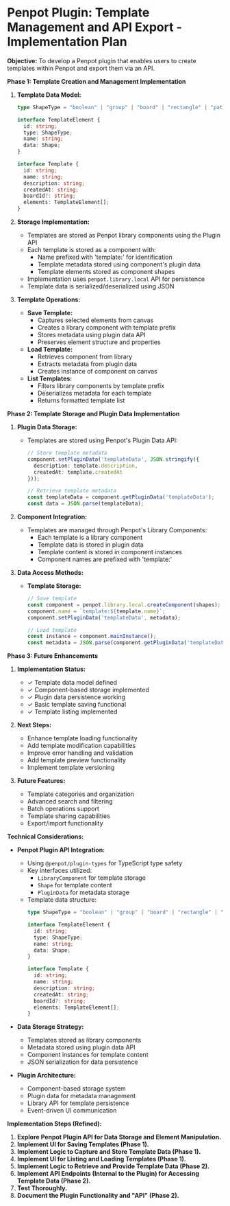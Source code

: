 # Penpot Plugin: Template Management and API Export - Implementation Plan

**Objective:** To develop a Penpot plugin that enables users to create templates within Penpot and export them via an API.

**Phase 1: Template Creation and Management Implementation**

1.  **Template Data Model:**
     ```typescript
     type ShapeType = "boolean" | "group" | "board" | "rectangle" | "path" | "text" | "ellipse" | "svg-raw" | "image";

     interface TemplateElement {
       id: string;
       type: ShapeType;
       name: string;
       data: Shape;
     }

     interface Template {
       id: string;
       name: string;
       description: string;
       createdAt: string;
       boardId?: string;
       elements: TemplateElement[];
     }
     ```

2.  **Storage Implementation:**
     * Templates are stored as Penpot library components using the Plugin API
     * Each template is stored as a component with:
       - Name prefixed with 'template:' for identification
       - Template metadata stored using component's plugin data
       - Template elements stored as component shapes
     * Implementation uses `penpot.library.local` API for persistence
     * Template data is serialized/deserialized using JSON

3.  **Template Operations:**
     * **Save Template:**
       - Captures selected elements from canvas
       - Creates a library component with template prefix
       - Stores metadata using plugin data API
       - Preserves element structure and properties
     * **Load Template:**
       - Retrieves component from library
       - Extracts metadata from plugin data
       - Creates instance of component on canvas
     * **List Templates:**
       - Filters library components by template prefix
       - Deserializes metadata for each template
       - Returns formatted template list

**Phase 2: Template Storage and Plugin Data Implementation**

1.  **Plugin Data Storage:**
     * Templates are stored using Penpot's Plugin Data API:
       ```typescript
       // Store template metadata
       component.setPluginData('templateData', JSON.stringify({
         description: template.description,
         createdAt: template.createdAt
       }));

       // Retrieve template metadata
       const templateData = component.getPluginData('templateData');
       const data = JSON.parse(templateData);
       ```

2.  **Component Integration:**
     * Templates are managed through Penpot's Library Components:
       - Each template is a library component
       - Template data is stored in plugin data
       - Template content is stored in component instances
       - Component names are prefixed with 'template:'

3.  **Data Access Methods:**
     * **Template Storage:**
       ```typescript
       // Save template
       const component = penpot.library.local.createComponent(shapes);
       component.name = `template:${template.name}`;
       component.setPluginData('templateData', metadata);

       // Load template
       const instance = component.mainInstance();
       const metadata = JSON.parse(component.getPluginData('templateData'));
       ```

**Phase 3: Future Enhancements**

1.  **Implementation Status:**
    * ✓ Template data model defined
    * ✓ Component-based storage implemented
    * ✓ Plugin data persistence working
    * ✓ Basic template saving functional
    * ✓ Template listing implemented

2.  **Next Steps:**
    * Enhance template loading functionality
    * Add template modification capabilities
    * Improve error handling and validation
    * Add template preview functionality
    * Implement template versioning

3.  **Future Features:**
    * Template categories and organization
    * Advanced search and filtering
    * Batch operations support
    * Template sharing capabilities
    * Export/import functionality

**Technical Considerations:**

*   **Penpot Plugin API Integration:**
    * Using `@penpot/plugin-types` for TypeScript type safety
    * Key interfaces utilized:
      - `LibraryComponent` for template storage
      - `Shape` for template content
      - `PluginData` for metadata storage
    * Template data structure:
      ```typescript
      type ShapeType = "boolean" | "group" | "board" | "rectangle" | "path" | "text" | "ellipse" | "svg-raw" | "image";

      interface TemplateElement {
        id: string;
        type: ShapeType;
        name: string;
        data: Shape;
      }

      interface Template {
        id: string;
        name: string;
        description: string;
        createdAt: string;
        boardId?: string;
        elements: TemplateElement[];
      }
      ```

*   **Data Storage Strategy:**
    * Templates stored as library components
    * Metadata stored using plugin data API
    * Component instances for template content
    * JSON serialization for data persistence

*   **Plugin Architecture:**
    * Component-based storage system
    * Plugin data for metadata management
    * Library API for template persistence
    * Event-driven UI communication

**Implementation Steps (Refined):**

1.  **Explore Penpot Plugin API for Data Storage and Element Manipulation.**
2.  **Implement UI for Saving Templates (Phase 1).**
3.  **Implement Logic to Capture and Store Template Data (Phase 1).**
4.  **Implement UI for Listing and Loading Templates (Phase 1).**
5.  **Implement Logic to Retrieve and Provide Template Data (Phase 2).**
6.  **Implement API Endpoints (Internal to the Plugin) for Accessing Template Data (Phase 2).**
7.  **Test Thoroughly.**
8.  **Document the Plugin Functionality and "API" (Phase 2).**
